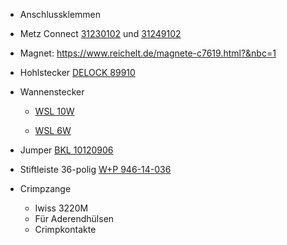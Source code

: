 * Anschlussklemmen
* Metz Connect [31230102](https://www.reichelt.de/index.html?ACTION=446&LA=3&nbc=1&q=31230102) und [31249102](https://www.reichelt.de/index.html?ACTION=446&LA=446&nbc=1&q=31249102)
* Magnet: https://www.reichelt.de/magnete-c7619.html?&nbc=1
* Hohlstecker [DELOCK 89910](https://www.reichelt.de/steckverbinder-dc-buchse-zum-einbau-delock-89910-p259482.html?&trstct=pol_7&nbc=1)

* Wannenstecker

  * [WSL 10W](https://www.reichelt.de/wannenstecker-10-polig-gewinkelt-wsl-10w-p22818.html?&trstct=pos_0&nbc=1)

  * [WSL 6W](https://www.reichelt.de/wannenstecker-6-polig-gewinkelt-wsl-6w-p105978.html?search=wsl6w)

* Jumper [BKL 10120906](https://www.reichelt.de/kodierbruecken-set-blau-schwarz-rot-bkl-10120906-p235670.html?&trstct=pol_4&nbc=1)

* Stiftleiste 36-polig [W+P 946-14-036](https://www.reichelt.de/stiftleiste-rm-2-54mm-gewinkelt-1-reihig-36-polig-w-p-946-14-036-p330986.html?&trstct=pol_32&nbc=1)
* Crimpzange
  * Iwiss 3220M
  * Für Aderendhülsen
  * Crimpkontakte
